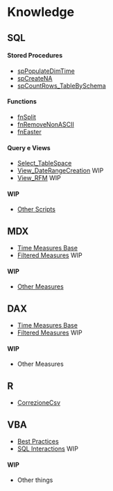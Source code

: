 # Knowledge

## SQL

#### Stored Procedures
  - [spPopulateDimTime](https://github.com/Sbrillo89/Knowledge/blob/master/SQL/spPopulateDimTime.sql)
  - [spCreateNA](https://github.com/Sbrillo89/Knowledge/blob/master/SQL/spCreateNA.sql)
  - [spCountRows_TableBySchema](https://github.com/Sbrillo89/Knowledge/blob/master/SQL/spCountRows_TableBySchema.sql)  

#### Functions
  - [fnSplit](https://github.com/Sbrillo89/Knowledge/blob/master/SQL/fnSplit.sql)
  - [fnRemoveNonASCII](https://github.com/Sbrillo89/Knowledge/blob/master/SQL/fnRemoveNonASCII.sql)
  - [fnEaster](https://github.com/Sbrillo89/Knowledge/blob/master/SQL/fnEaster.sql)
 
#### Query e Views
  - [Select_TableSpace](https://github.com/Sbrillo89/Knowledge/blob/master/SQL/Select_TableSpace.sql)
  - [View_DateRangeCreation](https://github.com/Sbrillo89/Knowledge/blob/master/SQL/View_DateRangeCreation.sql) WIP
  - [View_RFM](https://github.com/Sbrillo89/Knowledge/blob/master/SQL/View_RFM.sql) WIP
  
#### WIP
  - [Other Scripts](https://github.com/Sbrillo89/Knowledge/blob/master/SQL/Other%20Scripts)  

## MDX
  - [Time Measures Base](https://github.com/Sbrillo89/Knowledge/blob/master/MDX/Time%20Measures%20Base.txt)
  - [Filtered Measures](https://github.com/Sbrillo89/Knowledge/blob/master/MDX/Filtered%20Measures.txt) WIP
  
#### WIP
  - [Other Measures](https://github.com/Sbrillo89/Knowledge/blob/master/MDX/Other%20Measures.txt)  
    
## DAX
  - [Time Measures Base](https://github.com/Sbrillo89/Knowledge/blob/master/DAX/Time%20Measures%20Base.txt)
  - [Filtered Measures](https://github.com/Sbrillo89/Knowledge/blob/master/DAX/Filtered%20Measures.txt) WIP
  
#### WIP
  - Other Measures  
  
## R
  - [CorrezioneCsv](https://github.com/Sbrillo89/Knowledge/blob/master/R/CorrezioneCsv.R)  

## VBA
  - [Best Practices](https://github.com/Sbrillo89/Knowledge/blob/master/VBA/BestPractices.md)
  - [SQL Interactions](https://github.com/Sbrillo89/Knowledge/blob/master/VBA/SQL%20Interactions.txt) WIP
  
#### WIP
  - Other things
